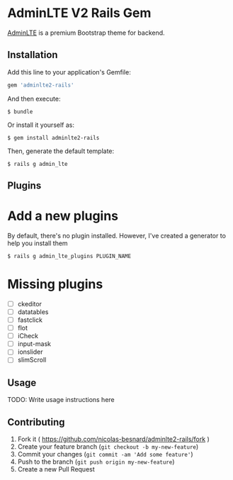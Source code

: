 # AdminLTE V2 Rails Gem

[AdminLTE](http://www.almsaeedstudio.com/) is a premium Bootstrap theme for backend.

## Installation

Add this line to your application's Gemfile:

```ruby
gem 'adminlte2-rails'
```

And then execute:

    $ bundle

Or install it yourself as:

    $ gem install adminlte2-rails
    
Then, generate the default template:

    $ rails g admin_lte

## Plugins

# Add a new plugins

By default, there's no plugin installed. However, I've created a generator to help you install them

    $ rails g admin_lte_plugins PLUGIN_NAME

# Missing plugins

* [ ] ckeditor
* [ ] datatables
* [ ] fastclick
* [ ] flot
* [ ] iCheck
* [ ] input-mask
* [ ] ionslider
* [ ] slimScroll

## Usage

TODO: Write usage instructions here

## Contributing

1. Fork it ( https://github.com/nicolas-besnard/adminlte2-rails/fork )
2. Create your feature branch (`git checkout -b my-new-feature`)
3. Commit your changes (`git commit -am 'Add some feature'`)
4. Push to the branch (`git push origin my-new-feature`)
5. Create a new Pull Request
